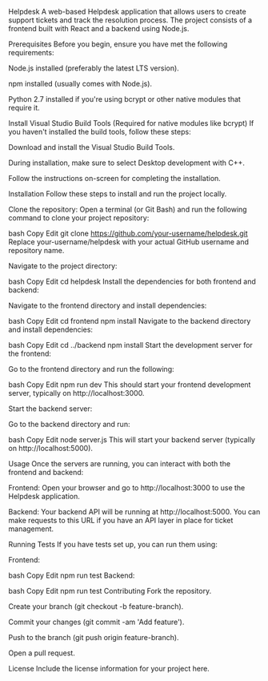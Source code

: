 Helpdesk
A web-based Helpdesk application that allows users to create support tickets and track the resolution process. The project consists of a frontend built with React and a backend using Node.js.

Prerequisites
Before you begin, ensure you have met the following requirements:

Node.js installed (preferably the latest LTS version).

npm installed (usually comes with Node.js).

Python 2.7 installed if you're using bcrypt or other native modules that require it.

Install Visual Studio Build Tools (Required for native modules like bcrypt)
If you haven't installed the build tools, follow these steps:

Download and install the Visual Studio Build Tools.

During installation, make sure to select Desktop development with C++.

Follow the instructions on-screen for completing the installation.

Installation
Follow these steps to install and run the project locally.

Clone the repository: Open a terminal (or Git Bash) and run the following command to clone your project repository:

bash
Copy
Edit
git clone https://github.com/your-username/helpdesk.git
Replace your-username/helpdesk with your actual GitHub username and repository name.

Navigate to the project directory:

bash
Copy
Edit
cd helpdesk
Install the dependencies for both frontend and backend:

Navigate to the frontend directory and install dependencies:

bash
Copy
Edit
cd frontend
npm install
Navigate to the backend directory and install dependencies:

bash
Copy
Edit
cd ../backend
npm install
Start the development server for the frontend:

Go to the frontend directory and run the following:

bash
Copy
Edit
npm run dev
This should start your frontend development server, typically on http://localhost:3000.

Start the backend server:

Go to the backend directory and run:

bash
Copy
Edit
node server.js
This will start your backend server (typically on http://localhost:5000).

Usage
Once the servers are running, you can interact with both the frontend and backend:

Frontend: Open your browser and go to http://localhost:3000 to use the Helpdesk application.

Backend: Your backend API will be running at http://localhost:5000. You can make requests to this URL if you have an API layer in place for ticket management.

Running Tests
If you have tests set up, you can run them using:

Frontend:

bash
Copy
Edit
npm run test
Backend:

bash
Copy
Edit
npm run test
Contributing
Fork the repository.

Create your branch (git checkout -b feature-branch).

Commit your changes (git commit -am 'Add feature').

Push to the branch (git push origin feature-branch).

Open a pull request.

License
Include the license information for your project here.
